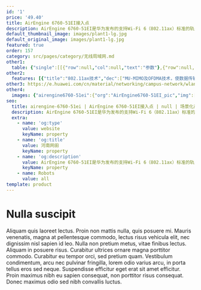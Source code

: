 ```yaml
---
id: '1'
price: '49.40'
title: AirEngine 6760-51EI接入点
description: AirEngine 6760-51EI是华为发布的支持Wi-Fi 6（802.11ax）标准的轨道交通无线接入点产品。支持4条空间流，整机速率可达4.8Gbps。该产品满足EN50155车载电子设备标准要求，适用于交通行业车地回传场景。
default_thumbnail_image: images/plant1-lg.jpg
default_original_image: images/plant1-lg.jpg
featured: true
order: 157
category: src/pages/category/无线局域网.md
other1: 
  table: {"single":[[{"row":null,"col":null,"text":"参数"},{"row":null,"col":null,"text":"AirEngine 6760-51EI"}],[{"row":null,"col":null,"text":"尺寸（宽 x 深 x 高）"},{"row":null,"col":null,"text":"225mm x 208mm x 35mm"}],[{"row":null,"col":null,"text":"电源输入"},{"row":null,"col":null,"text":"PoE供电：满足802.3at以太网供电标准"}],[{"row":null,"col":null,"text":"最大功耗"},{"row":null,"col":null,"text":"23.8W（不包含USB）\n说明：实际最大功耗遵照不同国家和地区法规而有所不同"}],[{"row":null,"col":null,"text":"最大用户数"},{"row":null,"col":null,"text":"≤1024\n说明：使用环境不同实际用户数存在差异"}],[{"row":null,"col":null,"text":"工作温度"},{"row":null,"col":null,"text":"-40℃-+65℃"}],[{"row":null,"col":null,"text":"天线类型"},{"row":null,"col":null,"text":"外置天线"}],[{"row":null,"col":null,"text":"MIMO:空间流"},{"row":null,"col":null,"text":"2.4GHz: 4x4:4 或 5GHz: 4x4:4 或 2.4GHz: 2x2:2 & 5GHz: 2x2:2"}],[{"row":null,"col":null,"text":"无线协议"},{"row":null,"col":null,"text":"802.11a/b/g/n/ac/ac wave2/ax"}],[{"row":null,"col":null,"text":"最高速率"},{"row":null,"col":null,"text":"4.8Gbps"}]]}
other2:
  features: [{"title":"802.11ax技术","dec":["MU-MIMO及OFDMA技术，使数据传输有序、高效1024QAM调制方式，整机4条空间流，空口速率高达4.8Gbps"]},{"title":"快速链路切换技术","dec":["采用先建链后切换的“软切换”技术，实现车地通信链路快速切换，最大可能的降低切换过程中的丢包率"]},{"title":"高防护","dec":["采用高等级压铸铝材质，满足防震标准和防水、防火要求，符合轨道交通行业专业车载部署要求"]}]
other3: https://e.huawei.com/cn/material/networking/campus-network/wlan/f1d91ebe9b04457199f5687353407ab1
other4:
  images: {"airengine6760-51ei":{"org":"AirEngine6760-51EI_pic","img":["front_left.png","front_right.png","front_top.png","left.png","rear_left.png","rear_right.png","rear_top.png","right.png","top.png"]}}
seo:
  title: airengine-6760-51ei | AirEngine 6760-51EI接入点 | null | 场景化产品系列 | 无线局域网 | 企业网络
  description: AirEngine 6760-51EI是华为发布的支持Wi-Fi 6（802.11ax）标准的轨道交通无线接入点产品。支持4条空间流，整机速率可达4.8Gbps。该产品满足EN50155车载电子设备标准要求，适用于交通行业车地回传场景。
  extra:
    - name: 'og:type'
      value: website
      keyName: property
    - name: 'og:title'
      value: 河南网田
      keyName: property
    - name: 'og:description'
      value: AirEngine 6760-51EI是华为发布的支持Wi-Fi 6（802.11ax）标准的轨道交通无线接入点产品。支持4条空间流，整机速率可达4.8Gbps。该产品满足EN50155车载电子设备标准要求，适用于交通行业车地回传场景。
      keyName: property
    - name: Robots
      value: all
template: product
---
```


# Nulla suscipit

Aliquam quis laoreet lectus. Proin non mattis nulla, quis posuere mi. Mauris venenatis, magna at pellentesque commodo, lectus risus vehicula elit, nec dignissim nisl sapien id leo. Nulla non pretium metus, vitae finibus lectus. Aliquam in posuere risus. Curabitur ultrices ornare magna porttitor commodo. Curabitur eu tempor orci, sed pretium quam. Vestibulum condimentum, arcu nec pulvinar fringilla, lorem odio varius arcu, in porta tellus eros sed neque. Suspendisse efficitur eget erat sit amet efficitur. Proin maximus nibh eu sapien consequat, non porttitor risus consequat. Donec maximus odio sed nibh convallis luctus.